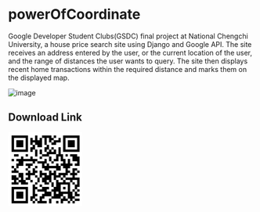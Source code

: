 # powerOfCoordinate

Google Developer Student Clubs(GSDC) final project at National Chengchi University, a house price search site using Django and Google API. 
The site receives an address entered by the user, or the current location of the user, and the range of distances the user wants to query. 
The site then displays recent home transactions within the required distance and marks them on the displayed map.

![image](https://user-images.githubusercontent.com/87135678/154725827-67ec0638-9298-4ddc-8fdb-5efd834714de.png)

## Download Link

<img src='https://github.com/mamao000/House-price-inquiry-website/blob/master/qrcode_59071792_89c37a1d6d0661a303d2dda9c1938ecf.png' align='left' width='30%'>



